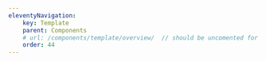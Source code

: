 ```yaml
---
eleventyNavigation:
    key: Template
    parent: Components
    # url: /components/template/overview/  // should be uncomented for a live component page
    order: 44
---
```

